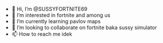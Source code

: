 - 👋 Hi, I’m @SUSSYFORTNITE69
- 👀 I’m interested in fortnite and among us
- 🌱 I’m currently learning pavlov maps
- 💞️ I’m looking to collaborate on fortnite baka sussy simulator
- 📫 How to reach me idek

<!---
SUSSYFORTNITE69/SUSSYFORTNITE69 is a ✨ special ✨ repository because its `README.md` (this file) appears on your GitHub profile.
You can click the Preview link to take a look at your changes.
--->

